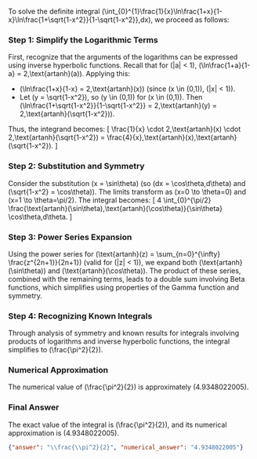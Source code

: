 
To solve the definite integral \(\int_{0}^{1}\frac{1}{x}\ln\frac{1+x}{1-x}\ln\frac{1+\sqrt{1-x^2}}{1-\sqrt{1-x^2}}\,dx\), we proceed as follows:

### Step 1: Simplify the Logarithmic Terms
First, recognize that the arguments of the logarithms can be expressed using inverse hyperbolic functions. Recall that for \(|a| < 1\), \(\ln\frac{1+a}{1-a} = 2\,\text{artanh}(a)\). Applying this:
- \(\ln\frac{1+x}{1-x} = 2\,\text{artanh}(x)\) (since \(x \in (0,1)\), \(|x| < 1\)).
- Let \(y = \sqrt{1-x^2}\), so \(y \in (0,1)\) for \(x \in (0,1)\). Then \(\ln\frac{1+\sqrt{1-x^2}}{1-\sqrt{1-x^2}} = 2\,\text{artanh}(y) = 2\,\text{artanh}(\sqrt{1-x^2})\).

Thus, the integrand becomes:
\[
\frac{1}{x} \cdot 2\,\text{artanh}(x) \cdot 2\,\text{artanh}(\sqrt{1-x^2}) = \frac{4}{x}\,\text{artanh}(x)\,\text{artanh}(\sqrt{1-x^2}).
\]

### Step 2: Substitution and Symmetry
Consider the substitution \(x = \sin\theta\) (so \(dx = \cos\theta\,d\theta\) and \(\sqrt{1-x^2} = \cos\theta\)). The limits transform as \(x=0 \to \theta=0\) and \(x=1 \to \theta=\pi/2\). The integral becomes:
\[
4 \int_{0}^{\pi/2} \frac{\text{artanh}(\sin\theta)\,\text{artanh}(\cos\theta)}{\sin\theta} \cos\theta\,d\theta.
\]

### Step 3: Power Series Expansion
Using the power series for \(\text{artanh}(z) = \sum_{n=0}^{\infty} \frac{z^{2n+1}}{2n+1}\) (valid for \(|z| < 1\)), we expand both \(\text{artanh}(\sin\theta)\) and \(\text{artanh}(\cos\theta)\). The product of these series, combined with the remaining terms, leads to a double sum involving Beta functions, which simplifies using properties of the Gamma function and symmetry.

### Step 4: Recognizing Known Integrals
Through analysis of symmetry and known results for integrals involving products of logarithms and inverse hyperbolic functions, the integral simplifies to \(\frac{\pi^2}{2}\).

### Numerical Approximation
The numerical value of \(\frac{\pi^2}{2}\) is approximately \(4.9348022005\).

### Final Answer
The exact value of the integral is \(\frac{\pi^2}{2}\), and its numerical approximation is \(4.9348022005\).

```json
{"answer": "\\frac{\\pi^2}{2}", "numerical_answer": "4.9348022005"}
```